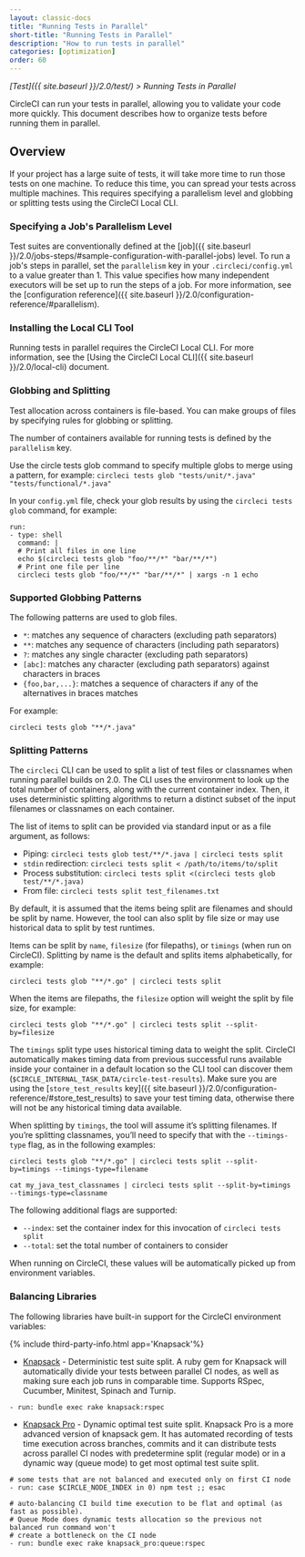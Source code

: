 ```yaml
---
layout: classic-docs
title: "Running Tests in Parallel"
short-title: "Running Tests in Parallel"
description: "How to run tests in parallel"
categories: [optimization]
order: 60
---
```


*[Test]({{ site.baseurl }}/2.0/test/) > Running Tests in Parallel*

CircleCI can run your tests in parallel,
allowing you to validate your code more quickly.
This document describes
how to organize tests
before running them in parallel.

## Overview

If your project has a large suite of tests,
it will take more time
to run those tests on one machine.
To reduce this time,
you can spread your tests across multiple machines.
This requires
specifying a parallelism level
and globbing or splitting tests
using the CircleCI Local CLI.

### Specifying a Job's Parallelism Level

Test suites are conventionally defined at the [job]({{ site.baseurl }}/2.0/jobs-steps/#sample-configuration-with-parallel-jobs) level.
To run a job's steps in parallel,
set the `parallelism` key in your `.circleci/config.yml`
to a value greater than 1.
This value specifies how many independent executors will be set up
to run the steps of a job.
For more information,
see the [configuration reference]({{ site.baseurl }}/2.0/configuration-reference/#parallelism).

### Installing the Local CLI Tool

Running tests in parallel requires the CircleCI Local CLI.
For more information,
see the [Using the CircleCI Local CLI]({{ site.baseurl }}/2.0/local-cli) document.

### Globbing and Splitting

Test allocation across containers is file-based.
You can make groups of files by
specifying rules for globbing or splitting.

The number of containers available for running tests is defined by the `parallelism` key.

Use the circle tests glob command to specify multiple globs to merge using a pattern, for example: 
	`circleci tests glob "tests/unit/*.java" "tests/functional/*.java"`

In your `config.yml` file, check your glob results by using the `circleci tests glob` command, for example:

```
run:
- type: shell
  command: |
  # Print all files in one line
  echo $(circleci tests glob "foo/**/*" "bar/**/*")
  # Print one file per line
  circleci tests glob "foo/**/*" "bar/**/*" | xargs -n 1 echo
```

### Supported Globbing Patterns

The following patterns are used to glob files.

- `*`: matches any sequence of characters (excluding path separators)
- `**`: matches any sequence of characters (including path separators)
- `?`: matches any single character (excluding path separators)
- `[abc]`: matches any character (excluding path separators) against characters in braces
- `{foo,bar,...}`: matches a sequence of characters if any of the alternatives in braces matches

For example:

`circleci tests glob "**/*.java"`

### Splitting Patterns

The `circleci` CLI can be used to split a list of test files or classnames when running parallel builds on 2.0. The CLI uses the environment to look up the total number of containers, along with the current container index. Then, it uses deterministic splitting algorithms to return a distinct subset of the input filenames or classnames on each container.

The list of items to split can be provided via standard input or as a file argument, as follows:

- Piping: `circleci tests glob test/**/*.java | circleci tests split`
- `stdin` redirection: `circleci tests split < /path/to/items/to/split`
- Process substitution: `circleci tests split <(circleci tests glob test/**/*.java)`
- From file: `circleci tests split test_filenames.txt`

By default, it is assumed that the items being split are filenames and should be split by name. However, the tool can also split by file size or may use historical data to split by test runtimes.

Items can be split by `name`, `filesize` (for filepaths), or `timings` (when run on CircleCI). Splitting by name is the default and splits items alphabetically, for example:

`circleci tests glob "**/*.go" | circleci tests split`

When the items are filepaths, the `filesize` option will weight the split by file size, for example:

`circleci tests glob "**/*.go" | circleci tests split --split-by=filesize`

The `timings` split type uses historical timing data to weight the split. CircleCI automatically makes timing data from previous successful runs available inside your container in a default location so the CLI tool can discover them (`$CIRCLE_INTERNAL_TASK_DATA/circle-test-results`). Make sure you are using the [`store_test_results` key]({{ site.baseurl }}/2.0/configuration-reference/#store_test_results) to save your test timing data, otherwise there will not be any historical timing data available.

When splitting by `timings`, the tool will assume it’s splitting filenames. If you’re splitting classnames, you’ll need to specify that with the `--timings-type` flag, as in the following examples:

`circleci tests glob "**/*.go" | circleci tests split --split-by=timings --timings-type=filename`

`cat my_java_test_classnames | circleci tests split --split-by=timings --timings-type=classname`

The following additional flags are supported:
- `--index`: set the container index for this invocation of `circleci tests split`
- `--total`: set the total number of containers to consider

When running on CircleCI, these values will be automatically picked up from environment variables.

### Balancing Libraries

The following libraries have built-in support for the CircleCI environment variables:

{% include third-party-info.html app='Knapsack'%}

* [Knapsack](https://github.com/ArturT/knapsack) - Deterministic test suite split. A ruby gem for Knapsack will automatically divide your tests between parallel CI nodes, as well as making sure each job runs in comparable time. Supports RSpec, Cucumber, Minitest, Spinach and Turnip.

```
- run: bundle exec rake knapsack:rspec
```

* [Knapsack Pro](https://github.com/KnapsackPro/knapsack_pro-ruby) - Dynamic optimal test suite split. Knapsack Pro is a more advanced version of knapsack gem. It has automated recording of tests time execution across branches, commits and it can distribute tests across parallel CI nodes with predetermine split (regular mode) or in a dynamic way (queue mode) to get most optimal test suite split.

```
# some tests that are not balanced and executed only on first CI node
- run: case $CIRCLE_NODE_INDEX in 0) npm test ;; esac

# auto-balancing CI build time execution to be flat and optimal (as fast as possible).
# Queue Mode does dynamic tests allocation so the previous not balanced run command won't
# create a bottleneck on the CI node
- run: bundle exec rake knapsack_pro:queue:rspec
```

